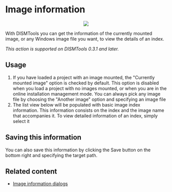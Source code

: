 # Image information

<p align="center">
	<img src="../../../res/img_tasks/info/img_info.png" />
</p>

With DISMTools you can get the information of the currently mounted image, or any Windows image file you want, to view the details of an index.

_This action is supported on DISMTools 0.3.1 and later._

## Usage

1. If you have loaded a project with an image mounted, the "Currently mounted image" option is checked by default. This option is disabled when you load a project with no images mounted, or when you are in the online installation management mode. You can always pick any image file by choosing the "Another image" option and specifying an image file
2. The list view below will be populated with basic image index information. This information consists on the index and the image name that accompanies it. To view detailed information of an index, simply select it

## Saving this information

You can also save this information by clicking the Save button on the bottom right and specifying the target path.

## Related content

- [Image information dialogs](../info/infodlgs.md)